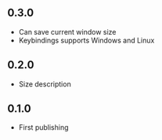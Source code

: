 ## 0.3.0

- Can save current window size
- Keybindings supports Windows and Linux

## 0.2.0

- Size description

## 0.1.0

- First publishing
